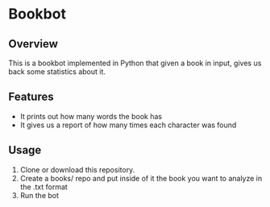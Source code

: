 # Bookbot


## Overview

This is a bookbot implemented in Python that given a book in input, gives us back some statistics about it.

## Features

- It prints out how many words the book has
- It gives us a report of how many times each character was found

## Usage

1. Clone or download this repository.
2. Create a books/ repo and put inside of it the book you want to analyze in the .txt format
3. Run the bot
